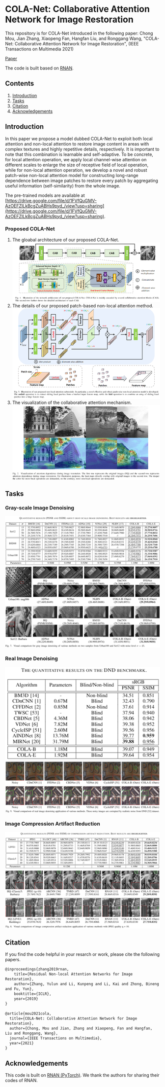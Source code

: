 # COLA-Net: Collaborative Attention Network for Image Restoration
This repository is for COLA-Net introduced in the following paper:
Chong Mou, Jian Zhang, Xiaopeng Fan, Hangfan Liu, and Ronggang Wang, "COLA-Net: Collaborative Attention Network for Image Restoration", (IEEE Transactions on Multimedia 2021)

[Paper](https://ieeexplore.ieee.org/document/9369906/authors#authors)

The code is built based on [RNAN](https://github.com/yulunzhang/RNAN).
## Contents
1. [Introduction](#Introduction)
2. [Tasks](#Tasks)
3. [Citation](#Citation)
4. [Acknowledgements](#Acknowledgements)
## Introduction
In this paper we propose a model dubbed COLA-Net to exploit both local attention and non-local attention to restore image content in areas with complex textures and highly repetitive details, respectively. It is important to note that this combination is learnable and self-adaptive. To be concrete, for local attention operation, we apply local channel-wise attention on different scales to enlarge the size of receptive field of local operation, while for non-local attention operation, we develop a novel and robust patch-wise non-local attention model for constructing long-range dependence between image patches to restore every patch by aggregating useful information (self-similarity) from the whole image.

The pre-trained models are available at [https://drive.google.com/file/d/1FVfQuGMV-AzOEFZILkBcgZuABHs9pyd_/view?usp=sharing](https://drive.google.com/file/d/1FVfQuGMV-AzOEFZILkBcgZuABHs9pyd_/view?usp=sharing).
### Proposed COLA-Net
1. The gloabal architecture of our proposed COLA-Net.
![Network](/Figs/network.PNG)
2. The details of our proposed patch-based non-local attention method.
![Patch-based Non-local Method](/Figs/nl.PNG)
3. The visualization of the collaborative attention mechanism.
![Adaptive selection between local and non-local attention](/Figs/heat.PNG)
## Tasks
### Gray-scale Image Denoising 
![PSNR_DN_Gray](/Figs/PSNR_DN_Gray.PNG)
![Visual_DN_Gray](/Figs/Visual_DN_Gray.PNG)
### Real Image Denoising 
![PSNR_DN_Gray](/Figs/PSNR_DN_Real.PNG)
![Visual_DN_Gray](/Figs/Visual_DN_Real.PNG)
### Image Compression Artifact Reduction  
![PSNR_DN_Gray](/Figs/PSNR_CAR.PNG)
![Visual_DN_Gray](/Figs/Visual_CAR.PNG)
## Citation
If you find the code helpful in your resarch or work, please cite the following papers.
```
@inproceedings{zhang2019rnan,
    title={Residual Non-local Attention Networks for Image Restoration},
    author={Zhang, Yulun and Li, Kunpeng and Li, Kai and Zhong, Bineng and Fu, Yun},
    booktitle={ICLR},
    year={2019}
}

@article{mou2021cola,
  title={COLA-Net: Collaborative Attention Network for Image Restoration},
  author={Chong, Mou and Jian, Zhang and Xiaopeng, Fan and Hangfan, Liu and Ronggang, Wang},
  journal={IEEE Transactions on Multimedia},
  year={2021}
}
```
## Acknowledgements
This code is built on [RNAN (PyTorch)](https://github.com/yulunzhang/RNAN). We thank the authors for sharing their codes of RNAN.
